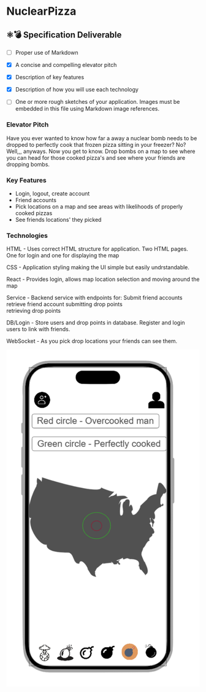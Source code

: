 # NuclearPizza

##  ⚛️💣 Specification Deliverable


- [ ] Proper use of Markdown
- [x] A concise and compelling elevator pitch
- [x] Description of key features
- [x] Description of how you will use each technology
- [ ] One or more rough sketches of your application. Images must be embedded in this file using Markdown image references.


### Elevator Pitch  

Have you ever wanted to know how far a away a nuclear bomb needs to be dropped to perfectly cook that frozen pizza sitting in your freezer? No? Well,,, anyways. Now you get to know. Drop bombs on a map to see where you can head for those cooked pizza's and see where your friends are dropping bombs.

### Key Features  

- Login, logout, create account
- Friend accounts
- Pick locations on a map and see areas with likelihoods of properly cooked pizzas
- See friends locations' they picked  

### Technologies  

HTML - Uses correct HTML structure for application. Two HTML pages. One for login and one for displaying the map  

CSS - Application styling making the UI simple but easily undrstandable.  

React - Provides login, allows map location selection and moving around the map  

Service - Backend service with endpoints for:
    Submit friend accounts
    retrieve friend account
    submitting drop points  
    retrieving drop points  

DB/Login - Store users and drop points in database. Register and login users to link with friends.  

WebSocket - As you pick drop locations your friends can see them.

![alt text](image.png)
